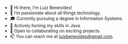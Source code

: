 - 👋 Hi there, I’m Luiz Benevides!
- 👀 I’m passionate about all things technology.
- 🎓 Currently pursuing a degree in Information Systems.
- 🌱 Actively honing my skills in Java.
- 💼 Open to collaborating on exciting projects.
- 📫 You can reach me at luixbenevides@gmail.com.

<!---
BenevidesLuiz/BenevidesLuiz is a ✨ special ✨ repository because its `README.md` (this file) appears on your GitHub profile.
You can click the Preview link to take a look at your changes.
--->
